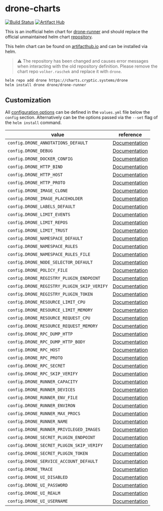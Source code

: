 # drone-charts

[![Build Status](https://drone.cryptic.systems/api/badges/volker.raschek/drone-runner-charts/status.svg)](https://drone.cryptic.systems/volker.raschek/drone-runner-charts)
[![Artifact Hub](https://img.shields.io/endpoint?url=https://artifacthub.io/badge/repository/drone-ce)](https://artifacthub.io/packages/search?repo=drone-ce)

This is an inofficial helm chart for
[drone-runner](https://github.com/drone/drone-runner-kube) and should replace
the official unmaintained helm chart
[repository](https://github.com/drone/drone-runner-kube).

This helm chart can be found on [artifacthub.io](https://artifacthub.io/) and
can be installed via helm.

> :warning: The repository has been changed and causes error messages when
> interacting with the old repository definition. Please remove the chart repo
> `volker.raschek` and replace it with `drone`.

```bash
helm repo add drone https://charts.cryptic.systems/drone
helm install drone drone/drone-runner
```

## Customization

All [configuration
options](https://docs.drone.io/runner/kubernetes/configuration/reference/) can
be defined in the `values.yml` file below the `config` section. Alternatively
can be the options passed via the `--set` flag of the `helm install` command.

| value                                                   | reference                                                                                                           |
| ------------------------------------------------------- | ------------------------------------------------------------------------------------------------------------------- |
| `config.DRONE_ANNOTATIONS_DEFAULT`                      | [Documentation](https://docs.drone.io/runner/kubernetes/configuration/reference/drone-annotations-default/)         |
| `config.DRONE_DEBUG`                                    | [Documentation](https://docs.drone.io/runner/kubernetes/configuration/reference/drone_debug/)                       |
| `config.DRONE_DOCKER_CONFIG`                            | [Documentation](https://docs.drone.io/runner/kubernetes/configuration/reference/drone_docker_config/)               |
| `config.DRONE_HTTP_BIND`                                | [Documentation](https://docs.drone.io/runner/kubernetes/configuration/reference/drone_http_bind/)                   |
| `config.DRONE_HTTP_HOST`                                | [Documentation](https://docs.drone.io/runner/kubernetes/configuration/reference/drone_http_host/)                   |
| `config.DRONE_HTTP_PROTO`                               | [Documentation](https://docs.drone.io/runner/kubernetes/configuration/reference/drone_http_proto/)                  |
| `config.DRONE_IMAGE_CLONE`                              | [Documentation](https://docs.drone.io/runner/kubernetes/configuration/reference/drone_image_clone/)                 |
| `config.DRONE_IMAGE_PLACEHOLDER`                        | [Documentation](https://docs.drone.io/runner/kubernetes/configuration/reference/drone_image_placeholder/)           |
| `config.DRONE_LABELS_DEFAULT`                           | [Documentation](https://docs.drone.io/runner/kubernetes/configuration/reference/drone_labels_default/)              |
| `config.DRONE_LIMIT_EVENTS`                             | [Documentation](https://docs.drone.io/runner/kubernetes/configuration/reference/drone_limit_events/)                |
| `config.DRONE_LIMIT_REPOS`                              | [Documentation](https://docs.drone.io/runner/kubernetes/configuration/reference/drone_limit_repos/)                 |
| `config.DRONE_LIMIT_TRUST`                              | [Documentation](https://docs.drone.io/runner/kubernetes/configuration/reference/drone_limit_trust/)                 |
| `config.DRONE_NAMESPACE_DEFAULT`                        | [Documentation](https://docs.drone.io/runner/kubernetes/configuration/reference/drone_namespace_default/)           |
| `config.DRONE_NAMESPACE_RULES`                          | [Documentation](https://docs.drone.io/runner/kubernetes/configuration/reference/drone_namespace_rules/)             |
| `config.DRONE_NAMESPACE_RULES_FILE`                     | [Documentation](https://docs.drone.io/runner/kubernetes/configuration/reference/drone_namespace_rules_file/)        |
| `config.DRONE_NODE_SELECTOR_DEFAULT`                    | [Documentation](https://docs.drone.io/runner/kubernetes/configuration/reference/drone_node_selector_default/)       |
| `config.DRONE_POLICY_FILE`                              | [Documentation](https://docs.drone.io/runner/kubernetes/configuration/reference/drone_policy_file/)                 |
| `config.DRONE_REGISTRY_PLUGIN_ENDPOINT`                 | [Documentation](https://docs.drone.io/runner/kubernetes/configuration/reference/drone_registry_plugin_endpoint/)    |
| `config.DRONE_REGISTRY_PLUGIN_SKIP_VERIFY`              | [Documentation](https://docs.drone.io/runner/kubernetes/configuration/reference/drone_registry_plugin_skip_verify/) |
| `config.DRONE_REGISTRY_PLUGIN_TOKEN`                    | [Documentation](https://docs.drone.io/runner/kubernetes/configuration/reference/drone_registry_plugin_token/)       |
| `config.DRONE_RESOURCE_LIMIT_CPU`                       | [Documentation](https://docs.drone.io/runner/kubernetes/configuration/reference/drone_resource_limit_cpu/)          |
| `config.DRONE_RESOURCE_LIMIT_MEMORY`                    | [Documentation](https://docs.drone.io/runner/kubernetes/configuration/reference/drone_resource_limit_memory/)       |
| `config.DRONE_RESOURCE_REQUEST_CPU`                     | [Documentation](https://docs.drone.io/runner/kubernetes/configuration/reference/drone_resource_request_cpu/)        |
| `config.DRONE_RESOURCE_REQUEST_MEMORY`                  | [Documentation](https://docs.drone.io/runner/kubernetes/configuration/reference/drone_resource_request_memory/)     |
| `config.DRONE_RPC_DUMP_HTTP`                            | [Documentation](https://docs.drone.io/runner/kubernetes/configuration/reference/drone_rpc_dump_http/)               |
| `config.DRONE_RPC_DUMP_HTTP_BODY`                       | [Documentation](https://docs.drone.io/runner/kubernetes/configuration/reference/drone_rpc_dump_http_body/)          |
| `config.DRONE_RPC_HOST`                                 | [Documentation](https://docs.drone.io/runner/kubernetes/configuration/reference/drone_rpc_host/)                    |
| `config.DRONE_RPC_PROTO`                                | [Documentation](https://docs.drone.io/runner/kubernetes/configuration/reference/drone_rpc_proto/)                   |
| `config.DRONE_RPC_SECRET`                               | [Documentation](https://docs.drone.io/runner/kubernetes/configuration/reference/drone_rpc_secret/)                  |
| `config.DRONE_RPC_SKIP_VERIFY`                          | [Documentation](https://docs.drone.io/runner/kubernetes/configuration/reference/drone_rpc_skip_verify/)             |
| `config.DRONE_RUNNER_CAPACITY`                          | [Documentation](https://docs.drone.io/runner/kubernetes/configuration/reference/drone_runner_capacity/)             |
| `config.DRONE_RUNNER_DEVICES`                           | [Documentation](https://docs.drone.io/runner/kubernetes/configuration/reference/drone_runner_devices/)              |
| `config.DRONE_RUNNER_ENV_FILE`                          | [Documentation](https://docs.drone.io/runner/kubernetes/configuration/reference/drone_runner_env_file/)             |
| `config.DRONE_RUNNER_ENVIRON`                           | [Documentation](https://docs.drone.io/runner/kubernetes/configuration/reference/drone_runner_environ/)              |
| `config.DRONE_RUNNER_MAX_PROCS`                         | [Documentation](https://docs.drone.io/runner/kubernetes/configuration/reference/drone_runner_max_procs/)            |
| `config.DRONE_RUNNER_NAME`                              | [Documentation](https://docs.drone.io/runner/kubernetes/configuration/reference/drone_runner_name/)                 |
| `config.DRONE_RUNNER_PRIVILEGED_IMAGES`                 | [Documentation](https://docs.drone.io/runner/kubernetes/configuration/reference/drone_runner_privileged_images/)    |
| `config.DRONE_SECRET_PLUGIN_ENDPOINT`                   | [Documentation](https://docs.drone.io/runner/kubernetes/configuration/reference/drone_secret_plugin_endpoint/)      |
| `config.DRONE_SECRET_PLUGIN_SKIP_VERIFY`                | [Documentation](https://docs.drone.io/runner/kubernetes/configuration/reference/drone_secret_plugin_skip_verify/)   |
| `config.DRONE_SECRET_PLUGIN_TOKEN`                      | [Documentation](https://docs.drone.io/runner/kubernetes/configuration/reference/drone_secret_plugin_token/)         |
| `config.DRONE_SERVICE_ACCOUNT_DEFAULT`                  | [Documentation](https://docs.drone.io/runner/kubernetes/configuration/reference/drone_service_account_default/)     |
| `config.DRONE_TRACE`                                    | [Documentation](https://docs.drone.io/runner/kubernetes/configuration/reference/drone_trace/)                       |
| `config.DRONE_UI_DISABLED`                              | [Documentation](https://docs.drone.io/runner/kubernetes/configuration/reference/drone_ui_disabled/)                 |
| `config.DRONE_UI_PASSWORD`                              | [Documentation](https://docs.drone.io/runner/kubernetes/configuration/reference/drone_ui_password/)                 |
| `config.DRONE_UI_REALM`                                 | [Documentation](https://docs.drone.io/runner/kubernetes/configuration/reference/drone_ui_realm/)                    |
| `config.DRONE_UI_USERNAME`                              | [Documentation](https://docs.drone.io/runner/kubernetes/configuration/reference/drone_ui_username/)                 |
